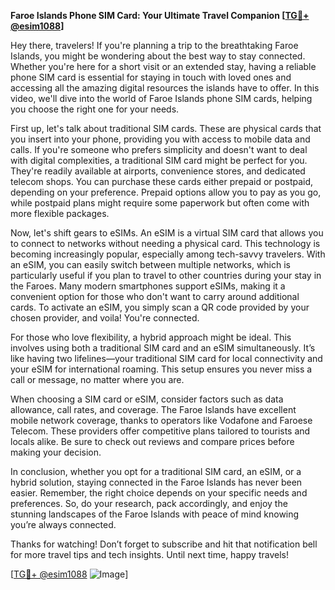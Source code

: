 **Faroe Islands Phone SIM Card: Your Ultimate Travel Companion [[TG💪+ @esim1088](https://t.me/s/esim1088)]**

Hey there, travelers! If you're planning a trip to the breathtaking Faroe Islands, you might be wondering about the best way to stay connected. Whether you're here for a short visit or an extended stay, having a reliable phone SIM card is essential for staying in touch with loved ones and accessing all the amazing digital resources the islands have to offer. In this video, we'll dive into the world of Faroe Islands phone SIM cards, helping you choose the right one for your needs.

First up, let's talk about traditional SIM cards. These are physical cards that you insert into your phone, providing you with access to mobile data and calls. If you're someone who prefers simplicity and doesn't want to deal with digital complexities, a traditional SIM card might be perfect for you. They're readily available at airports, convenience stores, and dedicated telecom shops. You can purchase these cards either prepaid or postpaid, depending on your preference. Prepaid options allow you to pay as you go, while postpaid plans might require some paperwork but often come with more flexible packages.

Now, let's shift gears to eSIMs. An eSIM is a virtual SIM card that allows you to connect to networks without needing a physical card. This technology is becoming increasingly popular, especially among tech-savvy travelers. With an eSIM, you can easily switch between multiple networks, which is particularly useful if you plan to travel to other countries during your stay in the Faroes. Many modern smartphones support eSIMs, making it a convenient option for those who don't want to carry around additional cards. To activate an eSIM, you simply scan a QR code provided by your chosen provider, and voila! You're connected.

For those who love flexibility, a hybrid approach might be ideal. This involves using both a traditional SIM card and an eSIM simultaneously. It’s like having two lifelines—your traditional SIM card for local connectivity and your eSIM for international roaming. This setup ensures you never miss a call or message, no matter where you are.

When choosing a SIM card or eSIM, consider factors such as data allowance, call rates, and coverage. The Faroe Islands have excellent mobile network coverage, thanks to operators like Vodafone and Faroese Telecom. These providers offer competitive plans tailored to tourists and locals alike. Be sure to check out reviews and compare prices before making your decision.

In conclusion, whether you opt for a traditional SIM card, an eSIM, or a hybrid solution, staying connected in the Faroe Islands has never been easier. Remember, the right choice depends on your specific needs and preferences. So, do your research, pack accordingly, and enjoy the stunning landscapes of the Faroe Islands with peace of mind knowing you’re always connected.

Thanks for watching! Don’t forget to subscribe and hit that notification bell for more travel tips and tech insights. Until next time, happy travels! 

[[TG💪+ @esim1088](https://t.me/s/esim1088) ![Image](https://i.postimg.cc/Y0z9fWf4/image.png)]